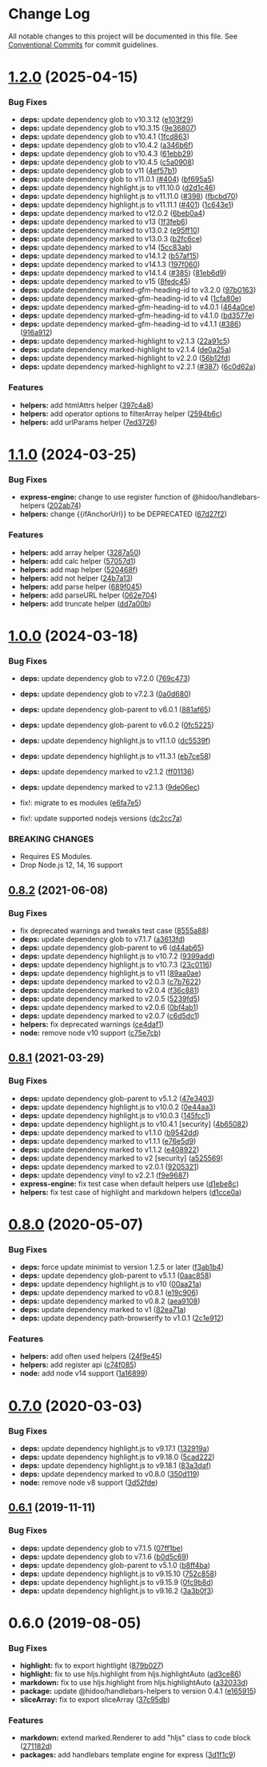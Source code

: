 # Change Log

All notable changes to this project will be documented in this file.
See [Conventional Commits](https://conventionalcommits.org) for commit guidelines.

# [1.2.0](https://github.com/hidoo/handlebars-lib/compare/v1.1.0...v1.2.0) (2025-04-15)

### Bug Fixes

* **deps:** update dependency glob to v10.3.12 ([e103f29](https://github.com/hidoo/handlebars-lib/commit/e103f29c32e7182a3d361fe86a6d1a59896d868f))
* **deps:** update dependency glob to v10.3.15 ([9e36807](https://github.com/hidoo/handlebars-lib/commit/9e3680798d709122625fc090fc917c3f5f154944))
* **deps:** update dependency glob to v10.4.1 ([1fcd863](https://github.com/hidoo/handlebars-lib/commit/1fcd86306bef563f629fed1608be3e134ce10f6e))
* **deps:** update dependency glob to v10.4.2 ([a346b6f](https://github.com/hidoo/handlebars-lib/commit/a346b6fa76c8b3d2f5d4ae3935e53c632adc228d))
* **deps:** update dependency glob to v10.4.3 ([61ebb29](https://github.com/hidoo/handlebars-lib/commit/61ebb294c5148aa3988569d04f2579d1a97b9b88))
* **deps:** update dependency glob to v10.4.5 ([c5a0908](https://github.com/hidoo/handlebars-lib/commit/c5a09083b0fe219d42b10df7fd4531854b314bd2))
* **deps:** update dependency glob to v11 ([4ef57b1](https://github.com/hidoo/handlebars-lib/commit/4ef57b1249651cd5aca62f1ce56f2d036ab0af32))
* **deps:** update dependency glob to v11.0.1 ([#404](https://github.com/hidoo/handlebars-lib/issues/404)) ([bf695a5](https://github.com/hidoo/handlebars-lib/commit/bf695a5fac94690c1499e1631d5c4dc140e5e6a2))
* **deps:** update dependency highlight.js to v11.10.0 ([d2d1c46](https://github.com/hidoo/handlebars-lib/commit/d2d1c468fd8d122a212e7bf50d4cc550be9e9729))
* **deps:** update dependency highlight.js to v11.11.0 ([#398](https://github.com/hidoo/handlebars-lib/issues/398)) ([fbcbd70](https://github.com/hidoo/handlebars-lib/commit/fbcbd705b94a69e9906b77dc475bbaf90eb3f430))
* **deps:** update dependency highlight.js to v11.11.1 ([#401](https://github.com/hidoo/handlebars-lib/issues/401)) ([1c643e1](https://github.com/hidoo/handlebars-lib/commit/1c643e1ad2310f186337175bea754f5d9cabe46c))
* **deps:** update dependency marked to v12.0.2 ([6beb0a4](https://github.com/hidoo/handlebars-lib/commit/6beb0a460801bb3351e9e77cd1f2186d28709859))
* **deps:** update dependency marked to v13 ([1f3feb6](https://github.com/hidoo/handlebars-lib/commit/1f3feb67a4bba666c570466d2f0cf54b68295529))
* **deps:** update dependency marked to v13.0.2 ([e95ff10](https://github.com/hidoo/handlebars-lib/commit/e95ff107796f978aa5611cb3bf5c45797b99445b))
* **deps:** update dependency marked to v13.0.3 ([b2fc6ce](https://github.com/hidoo/handlebars-lib/commit/b2fc6ceefb03b315d1a59ab74c6857ff71ddd9af))
* **deps:** update dependency marked to v14 ([5cc83ab](https://github.com/hidoo/handlebars-lib/commit/5cc83ab207b8132fdc07b471dbbb4b219ca3ff71))
* **deps:** update dependency marked to v14.1.2 ([b57af15](https://github.com/hidoo/handlebars-lib/commit/b57af151dfeae1c5075c9438b09df464cb45e3a1))
* **deps:** update dependency marked to v14.1.3 ([197f060](https://github.com/hidoo/handlebars-lib/commit/197f06049917a2d606438fdecd40b7462b986479))
* **deps:** update dependency marked to v14.1.4 ([#385](https://github.com/hidoo/handlebars-lib/issues/385)) ([81eb6d9](https://github.com/hidoo/handlebars-lib/commit/81eb6d93b8b6a6657199218414b87c0f56adbaf6))
* **deps:** update dependency marked to v15 ([8fedc45](https://github.com/hidoo/handlebars-lib/commit/8fedc45b18ed07159dfb57ec9824733956aa598d))
* **deps:** update dependency marked-gfm-heading-id to v3.2.0 ([97b0163](https://github.com/hidoo/handlebars-lib/commit/97b01631fc72eaaaf720b469493cd2f544dfad8a))
* **deps:** update dependency marked-gfm-heading-id to v4 ([1cfa80e](https://github.com/hidoo/handlebars-lib/commit/1cfa80e70ebd21e741e6e51fccd90bb79db9868b))
* **deps:** update dependency marked-gfm-heading-id to v4.0.1 ([464a0ce](https://github.com/hidoo/handlebars-lib/commit/464a0ceb9fa8a482295be5238a2e9e8dce5fb1a2))
* **deps:** update dependency marked-gfm-heading-id to v4.1.0 ([bd3577e](https://github.com/hidoo/handlebars-lib/commit/bd3577e75f57347ce8757ae805720d480235353b))
* **deps:** update dependency marked-gfm-heading-id to v4.1.1 ([#386](https://github.com/hidoo/handlebars-lib/issues/386)) ([916a912](https://github.com/hidoo/handlebars-lib/commit/916a9129821115bef609c724d820fd499e4c823d))
* **deps:** update dependency marked-highlight to v2.1.3 ([22a91c5](https://github.com/hidoo/handlebars-lib/commit/22a91c53769b30f6ad4953ee0174fb408c5609cc))
* **deps:** update dependency marked-highlight to v2.1.4 ([de0a25a](https://github.com/hidoo/handlebars-lib/commit/de0a25a564c3c6675b465f1976e4190e60a1dddc))
* **deps:** update dependency marked-highlight to v2.2.0 ([56b12fd](https://github.com/hidoo/handlebars-lib/commit/56b12fdf5be1321d18565df72f9817b82632e16f))
* **deps:** update dependency marked-highlight to v2.2.1 ([#387](https://github.com/hidoo/handlebars-lib/issues/387)) ([6c0d62a](https://github.com/hidoo/handlebars-lib/commit/6c0d62ac08a9ac969906c19e3542ff5d37f294a6))

### Features

* **helpers:** add htmlAttrs helper ([397c4a8](https://github.com/hidoo/handlebars-lib/commit/397c4a8909eca6130f021de574fad48267a2820b))
* **helpers:** add operator options to filterArray helper ([2594b6c](https://github.com/hidoo/handlebars-lib/commit/2594b6cd5559380b64d69c43c2fc8e19a437795f))
* **helpers:** add urlParams helper ([7ed3726](https://github.com/hidoo/handlebars-lib/commit/7ed3726851cc1104fbd37507eb545e832359200b))

# [1.1.0](https://github.com/hidoo/handlebars-lib/compare/v1.0.0...v1.1.0) (2024-03-25)

### Bug Fixes

* **express-engine:** change to use register function of @hidoo/handlebars-helpers ([202ab74](https://github.com/hidoo/handlebars-lib/commit/202ab74ddee6fa52518a83a36517dbff455c903b))
* **helpers:** change {{ifAnchorUrl}} to be DEPRECATED ([67d27f2](https://github.com/hidoo/handlebars-lib/commit/67d27f2b8766201b2d75ebaa067ab7c8c3841ad5))

### Features

* **helpers:** add array helper ([3287a50](https://github.com/hidoo/handlebars-lib/commit/3287a50e2f8b5547bc2caa7f5c69b74489feff0d))
* **helpers:** add calc helper ([57057d1](https://github.com/hidoo/handlebars-lib/commit/57057d155db0f8e3ae3f252ec9cbc3e882da2300))
* **helpers:** add map helper ([520468f](https://github.com/hidoo/handlebars-lib/commit/520468f13587e3ec5f3339dfdf69624debb3127f))
* **helpers:** add not helper ([24b7a13](https://github.com/hidoo/handlebars-lib/commit/24b7a13ccaa0e245dacae97a69cb962f87a6d143))
* **helpers:** add parse helper ([689f045](https://github.com/hidoo/handlebars-lib/commit/689f045ad516bfa075579793c76ea180edfe2ad3))
* **helpers:** add parseURL helper ([062e704](https://github.com/hidoo/handlebars-lib/commit/062e704927aeeb55690ee41dddc88fafa3995a16))
* **helpers:** add truncate helper ([dd7a00b](https://github.com/hidoo/handlebars-lib/commit/dd7a00b83d36dd47a29fa9a839dc34adbfa94d5b))

# [1.0.0](https://github.com/hidoo/handlebars-lib/compare/v0.8.2...v1.0.0) (2024-03-18)

### Bug Fixes

* **deps:** update dependency glob to v7.2.0 ([769c473](https://github.com/hidoo/handlebars-lib/commit/769c4739c8ecf99b7a056f747b9a2ecff7a189f0))
* **deps:** update dependency glob to v7.2.3 ([0a0d680](https://github.com/hidoo/handlebars-lib/commit/0a0d6809160909ce4e7d70c8892dd010a2958774))
* **deps:** update dependency glob-parent to v6.0.1 ([881af65](https://github.com/hidoo/handlebars-lib/commit/881af6564acdf41703bb633c9f69eaafd62312d4))
* **deps:** update dependency glob-parent to v6.0.2 ([0fc5225](https://github.com/hidoo/handlebars-lib/commit/0fc52254707c16efd98b537134a7c9563838d47c))
* **deps:** update dependency highlight.js to v11.1.0 ([dc5539f](https://github.com/hidoo/handlebars-lib/commit/dc5539f3fd903fea75776d7c296c1fcba6b71ec4))
* **deps:** update dependency highlight.js to v11.3.1 ([eb7ce58](https://github.com/hidoo/handlebars-lib/commit/eb7ce583e918640c270714f63693a2045a51f33e))
* **deps:** update dependency marked to v2.1.2 ([ff01136](https://github.com/hidoo/handlebars-lib/commit/ff01136f71589cb71efb5b8bcb61f22acb3b73ba))
* **deps:** update dependency marked to v2.1.3 ([9de06ec](https://github.com/hidoo/handlebars-lib/commit/9de06ecb45e5daeddbcf0709235807fd50334267))

* fix!: migrate to es modules ([e6fa7e5](https://github.com/hidoo/handlebars-lib/commit/e6fa7e511d6bf0a98e60f6ee2baf8cd9e774eb29))
* fix!: update supported nodejs versions ([dc2cc7a](https://github.com/hidoo/handlebars-lib/commit/dc2cc7afaf680d6480822c00e93a340a1b912598))

### BREAKING CHANGES

* Requires ES Modules.
* Drop Node.js 12, 14, 16 support

## [0.8.2](https://github.com/hidoo/handlebars-lib/compare/v0.8.1...v0.8.2) (2021-06-08)

### Bug Fixes

* fix deprecated warnings and tweaks test case ([8555a88](https://github.com/hidoo/handlebars-lib/commit/8555a889ab377f95afd60fca093459cfe367b8b2))
* **deps:** update dependency glob to v7.1.7 ([a3613fd](https://github.com/hidoo/handlebars-lib/commit/a3613fd9b14d308043fed3cdb3205db7083fcaba))
* **deps:** update dependency glob-parent to v6 ([d44ab65](https://github.com/hidoo/handlebars-lib/commit/d44ab65793e21bab236f5035ab21860f4b7f9e43))
* **deps:** update dependency highlight.js to v10.7.2 ([9399add](https://github.com/hidoo/handlebars-lib/commit/9399add5de932faff0910cd552f655745306080d))
* **deps:** update dependency highlight.js to v10.7.3 ([23c0116](https://github.com/hidoo/handlebars-lib/commit/23c0116619e89d66e7783b92266a6754a8cdf4f8))
* **deps:** update dependency highlight.js to v11 ([89aa0ae](https://github.com/hidoo/handlebars-lib/commit/89aa0aecfeac042842b29420f60f72f3bda9f2aa))
* **deps:** update dependency marked to v2.0.3 ([c7b7622](https://github.com/hidoo/handlebars-lib/commit/c7b7622bae5e79fee18b47a2b59ceed9cc6a197e))
* **deps:** update dependency marked to v2.0.4 ([f36c881](https://github.com/hidoo/handlebars-lib/commit/f36c881a234d487fe41d3b95c3e6a8345e3ce229))
* **deps:** update dependency marked to v2.0.5 ([5239fd5](https://github.com/hidoo/handlebars-lib/commit/5239fd5b346832e3a6b7155d43c70053fed899d9))
* **deps:** update dependency marked to v2.0.6 ([0bf4ab1](https://github.com/hidoo/handlebars-lib/commit/0bf4ab13454868acba32eb466b867f2e0f1992e7))
* **deps:** update dependency marked to v2.0.7 ([c6d5dc1](https://github.com/hidoo/handlebars-lib/commit/c6d5dc14456e4c84072b1adad109e04cf82a223e))
* **helpers:** fix deprecated warnings ([ce4daf1](https://github.com/hidoo/handlebars-lib/commit/ce4daf173aaa28a44484f30586ff8557f50a52c2))
* **node:** remove node v10 support ([c75e7cb](https://github.com/hidoo/handlebars-lib/commit/c75e7cb56f5eaba844f51f2680835c99b23ead8c))

## [0.8.1](https://github.com/hidoo/handlebars-lib/compare/v0.8.0...v0.8.1) (2021-03-29)

### Bug Fixes

* **deps:** update dependency glob-parent to v5.1.2 ([47e3403](https://github.com/hidoo/handlebars-lib/commit/47e3403d01f70b52ccaea04b96a51818df6d69a4))
* **deps:** update dependency highlight.js to v10.0.2 ([0e44aa3](https://github.com/hidoo/handlebars-lib/commit/0e44aa3854ff81588164053788bad341cf404e81))
* **deps:** update dependency highlight.js to v10.0.3 ([145fcc1](https://github.com/hidoo/handlebars-lib/commit/145fcc134393ed7f78aa939f152cc36e9f3f929c))
* **deps:** update dependency highlight.js to v10.4.1 [security] ([4b65082](https://github.com/hidoo/handlebars-lib/commit/4b65082a04ff19f07ae127557fb8b0bfc541e88a))
* **deps:** update dependency marked to v1.1.0 ([b9542dd](https://github.com/hidoo/handlebars-lib/commit/b9542ddefefb2928a8debbfbd1e7bb4346e96661))
* **deps:** update dependency marked to v1.1.1 ([e76e5d9](https://github.com/hidoo/handlebars-lib/commit/e76e5d9dbb9f37084ddd72a1c65727c993861b59))
* **deps:** update dependency marked to v1.1.2 ([e408922](https://github.com/hidoo/handlebars-lib/commit/e4089226c17a1be1c22585f02208079e3517162c))
* **deps:** update dependency marked to v2 [security] ([a525569](https://github.com/hidoo/handlebars-lib/commit/a525569bcf70ff9102b17a58f0de97273d9ffb3b))
* **deps:** update dependency marked to v2.0.1 ([9205321](https://github.com/hidoo/handlebars-lib/commit/92053218b2672c684dadbd5b01dd2aa31d0666d8))
* **deps:** update dependency vinyl to v2.2.1 ([f9e9687](https://github.com/hidoo/handlebars-lib/commit/f9e9687435bcb4b9b5c868f130fcdf8852082295))
* **express-engine:** fix test case when default helpers use ([d1ebe8c](https://github.com/hidoo/handlebars-lib/commit/d1ebe8c3b1a1bb07dabcab471ff0e9dcd2606a8b))
* **helpers:** fix test case of highlight and markdown helpers ([d1cce0a](https://github.com/hidoo/handlebars-lib/commit/d1cce0a3fee5930153c712db77a2c579f1de7eff))

# [0.8.0](https://github.com/hidoo/handlebars-lib/compare/v0.7.0...v0.8.0) (2020-05-07)

### Bug Fixes

* **deps:** force update minimist to version 1.2.5 or later ([f3ab1b4](https://github.com/hidoo/handlebars-lib/commit/f3ab1b497e8abb995abc340d62a47b2f5e129c1e))
* **deps:** update dependency glob-parent to v5.1.1 ([0aac858](https://github.com/hidoo/handlebars-lib/commit/0aac858558bbee72acee5c3c1041baf70bb10896))
* **deps:** update dependency highlight.js to v10 ([00aa21a](https://github.com/hidoo/handlebars-lib/commit/00aa21abb32483b7335edbcc4d997772f1a05c53))
* **deps:** update dependency marked to v0.8.1 ([e19c906](https://github.com/hidoo/handlebars-lib/commit/e19c90642fd63cdd50d846b442019b0652e78d0f))
* **deps:** update dependency marked to v0.8.2 ([aea9108](https://github.com/hidoo/handlebars-lib/commit/aea91084b9596b0687e74c10a16d8913fd1c061e))
* **deps:** update dependency marked to v1 ([82ea71a](https://github.com/hidoo/handlebars-lib/commit/82ea71a27e3e26b600cdeae28035ec46175e4075))
* **deps:** update dependency path-browserify to v1.0.1 ([2c1e912](https://github.com/hidoo/handlebars-lib/commit/2c1e9125bbd3d3e439841dc8b8246226864c48b4))

### Features

* **helpers:** add often used helpers ([24f9e45](https://github.com/hidoo/handlebars-lib/commit/24f9e45fb77f31427f6e43cb99462bd1aedbf608))
* **helpers:** add register api ([c74f085](https://github.com/hidoo/handlebars-lib/commit/c74f085f26b60629e04a7de543d374db72e63d58))
* **node:** add node v14 support ([1a16899](https://github.com/hidoo/handlebars-lib/commit/1a16899bc02ba7d1655aa39a5506cb3ac611ca6b))

# [0.7.0](https://github.com/hidoo/handlebars-lib/compare/v0.6.1...v0.7.0) (2020-03-03)

### Bug Fixes

* **deps:** update dependency highlight.js to v9.17.1 ([132919a](https://github.com/hidoo/handlebars-lib/commit/132919ac9a41b6b185c55fa21c848fe2309b528c))
* **deps:** update dependency highlight.js to v9.18.0 ([5cad222](https://github.com/hidoo/handlebars-lib/commit/5cad22200f9f9ec7e690e9bc41ef313dba3e5a85))
* **deps:** update dependency highlight.js to v9.18.1 ([83a3daf](https://github.com/hidoo/handlebars-lib/commit/83a3dafc336930b1d95b8383324d354f46d883da))
* **deps:** update dependency marked to v0.8.0 ([350d119](https://github.com/hidoo/handlebars-lib/commit/350d11941987d4290d7588344f92ca850ccd3e04))
* **node:** remove node v8 support ([3d52fde](https://github.com/hidoo/handlebars-lib/commit/3d52fde59fad4484146fe923597bd2106c89f4cd))

## [0.6.1](https://github.com/hidoo/handlebars-lib/compare/v0.6.0...v0.6.1) (2019-11-11)

### Bug Fixes

* **deps:** update dependency glob to v7.1.5 ([07ff1be](https://github.com/hidoo/handlebars-lib/commit/07ff1be))
* **deps:** update dependency glob to v7.1.6 ([b0d5c69](https://github.com/hidoo/handlebars-lib/commit/b0d5c69))
* **deps:** update dependency glob-parent to v5.1.0 ([b8ff4ba](https://github.com/hidoo/handlebars-lib/commit/b8ff4ba))
* **deps:** update dependency highlight.js to v9.15.10 ([752c858](https://github.com/hidoo/handlebars-lib/commit/752c858))
* **deps:** update dependency highlight.js to v9.15.9 ([0fc9b8d](https://github.com/hidoo/handlebars-lib/commit/0fc9b8d))
* **deps:** update dependency highlight.js to v9.16.2 ([3a3b0f3](https://github.com/hidoo/handlebars-lib/commit/3a3b0f3))

# 0.6.0 (2019-08-05)

### Bug Fixes

* **highlight:** fix to export hightlight ([879b027](https://github.com/hidoo/handlebars-lib/commit/879b027))
* **highlight:** fix to use hljs.highlight from hljs.highlightAuto ([ad3ce86](https://github.com/hidoo/handlebars-lib/commit/ad3ce86))
* **markdown:** fix to use hljs.highlight from hljs.highlightAuto ([a32033d](https://github.com/hidoo/handlebars-lib/commit/a32033d))
* **package:** update @hidoo/handlebars-helpers to version 0.4.1 ([e165915](https://github.com/hidoo/handlebars-lib/commit/e165915))
* **sliceArray:** fix to export sliceArray ([37c95db](https://github.com/hidoo/handlebars-lib/commit/37c95db))

### Features

* **markdown:** extend marked.Renderer to add "hljs" class to code block ([271182d](https://github.com/hidoo/handlebars-lib/commit/271182d))
* **packages:** add handlebars template engine for express ([3d1f1c9](https://github.com/hidoo/handlebars-lib/commit/3d1f1c9))
